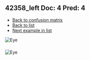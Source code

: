 ## 42358_left Doc: 4 Pred: 4
- [Back to confusion matrix](https://github.com/juliandewit/kaggle_retinopathy/blob/master/matrix.md)
- [Back to list](https://github.com/juliandewit/kaggle_retinopathy/blob/master/lists/44/list.md)
- [Next example in list](https://github.com/juliandewit/kaggle_retinopathy/blob/master/lists/44/42/42484_left.md)

![Eye](https://retinopaty.blob.core.windows.net/size1024/42358_left_4.jpeg)

### 

![Eye]()
